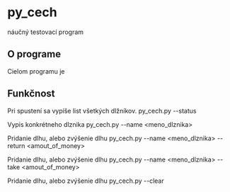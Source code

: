 # py_cech
náučný testovací program

## O programe
Cielom programu je 

## Funkčnost
Pri spustení sa vypíše list všetkých dlžníkov.
py_cech.py --status

Vypis konkrétneho dlznika
py_cech.py --name <meno_dlznika>

Pridanie dlhu, alebo zvýšenie dlhu
py_cech.py --name <meno_dlznika> --return <amout_of_money>

Pridanie dlhu, alebo zvýšenie dlhu
py_cech.py --name <meno_dlznika> --take <amout_of_money>

Pridanie dlhu, alebo zvýšenie dlhu
py_cech.py --clear
